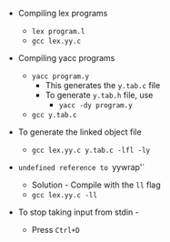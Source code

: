 * Compiling lex programs
    - `lex program.l`
    - `gcc lex.yy.c`

* Compiling yacc programs
    - `yacc program.y`
        - This generates the `y.tab.c` file
        - To generate `y.tab.h` file, use
            - `yacc -dy program.y`
    - `gcc y.tab.c`

* To generate the linked object file
    - `gcc lex.yy.c y.tab.c -lfl -ly`

    
* `undefined reference to `yywrap'`
    - Solution - Compile with the `ll` flag
    - `gcc lex.yy.c -ll`

* To stop taking input from stdin - 
    - Press `Ctrl+D`

